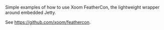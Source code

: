 Simple examples of how to use Xoom FeatherCon, the lightweight
wrapper around embedded Jetty.

See https://github.com/xoom/feathercon.

